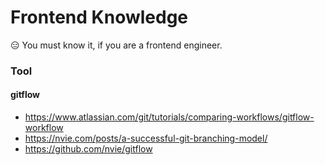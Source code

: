 # Frontend Knowledge
😑 You must know it, if you are a frontend engineer. 

### Tool

#### gitflow
 - https://www.atlassian.com/git/tutorials/comparing-workflows/gitflow-workflow
 - https://nvie.com/posts/a-successful-git-branching-model/
 - https://github.com/nvie/gitflow
